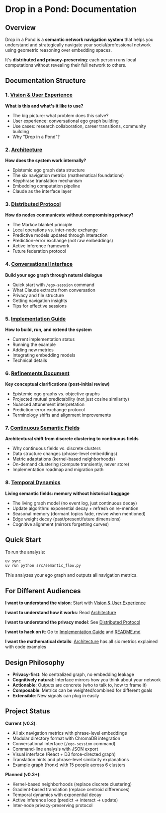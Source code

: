 # Drop in a Pond: Documentation

## Overview

Drop in a Pond is a **semantic network navigation system** that helps you understand and strategically navigate your social/professional network using geometric reasoning over embedding spaces.

It's **distributed and privacy-preserving**: each person runs local computations without revealing their full network to others.

## Documentation Structure

### 1. [Vision & User Experience](VISION.md)
**What is this and what's it like to use?**

- The big picture: what problem does this solve?
- User experience: conversational ego graph building
- Use cases: research collaboration, career transitions, community building
- Why "Drop in a Pond"?

### 2. [Architecture](ARCHITECTURE.md)
**How does the system work internally?**

- Epistemic ego graph data structure
- The six navigation metrics (mathematical foundations)
- Keyphrase translation mechanism
- Embedding computation pipeline
- Claude as the interface layer

### 3. [Distributed Protocol](DISTRIBUTED.md)
**How do nodes communicate without compromising privacy?**

- The Markov blanket principle
- Local operations vs. inter-node exchange
- Predictive models updated through interaction
- Prediction-error exchange (not raw embeddings)
- Active inference framework
- Future federation protocol

### 4. [Conversational Interface](CONVERSATIONAL_INTERFACE.md)
**Build your ego graph through natural dialogue**

- Quick start with `/ego-session` command
- What Claude extracts from conversation
- Privacy and file structure
- Getting navigation insights
- Tips for effective sessions

### 5. [Implementation Guide](IMPLEMENTATION.md)
**How to build, run, and extend the system**

- Current implementation status
- Running the example
- Adding new metrics
- Integrating embedding models
- Technical details

### 6. [Refinements Document](REFINEMENTS.md)
**Key conceptual clarifications (post-initial review)**

- Epistemic ego graphs vs. objective graphs
- Projected mutual predictability (not just cosine similarity)
- Nuanced attunement interpretation
- Prediction-error exchange protocol
- Terminology shifts and alignment improvements

### 7. [Continuous Semantic Fields](CONTINUOUS_FIELDS.md)
**Architectural shift from discrete clustering to continuous fields**

- Why continuous fields vs. discrete clusters
- Data structure changes (phrase-level embeddings)
- Metric adaptations (kernel-based neighborhoods)
- On-demand clustering (compute transiently, never store)
- Implementation roadmap and migration path

### 8. [Temporal Dynamics](TEMPORAL_DYNAMICS.md)
**Living semantic fields: memory without historical baggage**

- The living graph model (no event log, just continuous decay)
- Update algorithm: exponential decay + refresh on re-mention
- Seasonal memory (dormant topics fade, revive when mentioned)
- Edge weight decay (past/present/future dimensions)
- Cognitive alignment (mirrors forgetting curves)

## Quick Start

To run the analysis:

```bash
uv sync
uv run python src/semantic_flow.py
```

This analyzes your ego graph and outputs all navigation metrics.

## For Different Audiences

**I want to understand the vision**: Start with [Vision & User Experience](VISION.md)

**I want to understand how it works**: Read [Architecture](ARCHITECTURE.md)

**I want to understand the privacy model**: See [Distributed Protocol](DISTRIBUTED.md)

**I want to hack on it**: Go to [Implementation Guide](IMPLEMENTATION.md) and [README.md](../README.md)

**I want the mathematical details**: [Architecture](ARCHITECTURE.md) has all six metrics explained with code examples

## Design Philosophy

- **Privacy-first**: No centralized graph, no embedding leakage
- **Cognitively natural**: Interface mirrors how you think about your network
- **Actionable**: Outputs are concrete (who to talk to, how to frame it)
- **Composable**: Metrics can be weighted/combined for different goals
- **Extensible**: New signals can plug in easily

## Project Status

**Current (v0.2)**:
- All six navigation metrics with phrase-level embeddings
- Modular directory format with ChromaDB integration
- Conversational interface (`/ego-session` command)
- Command-line analysis with JSON export
- Visual interface (React + D3 force-directed graph)
- Translation hints and phrase-level similarity explanations
- Example graph (fronx) with 15 people across 6 clusters

**Planned (v0.3+)**:
- Kernel-based neighborhoods (replace discrete clustering)
- Gradient-based translation (replace centroid differences)
- Temporal dynamics with exponential decay
- Active inference loop (predict → interact → update)
- Inter-node privacy-preserving protocol
